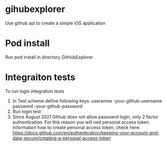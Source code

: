 # gihubexplorer
Use github api to create a simple iOS application

# Pod install
Run pod install in directory GitHubExplorer

# Integraiton tests
To run login integration tests
1. In Test scheme define following keys:
    useranme -your-github-username
    password -your-github-password
2. Run login test
3. Since August 2021 Github does not allow passowrd login, only 2 factor authentication. For this reason you will ned personal access token. 
Information how to create personal access token, check here:
https://docs.github.com/en/authentication/keeping-your-account-and-data-secure/creating-a-personal-access-token

